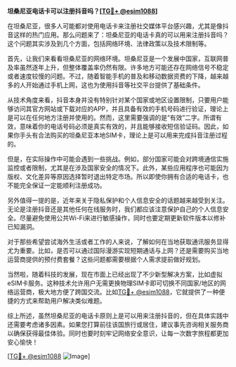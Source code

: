 **坦桑尼亚电话卡可以注册抖音吗？[[TG💪+ @esim1088](https://t.me/s/esim1088)]**

在坦桑尼亚，很多人可能都对使用电话卡来注册社交媒体平台感兴趣，尤其是像抖音这样的热门应用。那么问题来了：坦桑尼亚的电话卡真的可以用来注册抖音吗？这个问题其实涉及到几个方面，包括网络环境、法律政策以及技术限制等。

首先，让我们来看看坦桑尼亚的网络环境。坦桑尼亚是一个发展中国家，互联网普及率虽然逐年上升，但整体覆盖率仍然有限。许多地方可能还存在网络信号不稳定或者速度较慢的问题。不过，随着智能手机的普及和移动数据资费的下降，越来越多的人开始通过手机上网，这也为使用抖音等社交平台提供了基础条件。

从技术角度来看，抖音本身并没有特别针对某个国家或地区设置限制，只要用户能够访问其官方网站或下载对应的APP，并且具备有效的手机号码进行验证，理论上是可以在任何地方注册并使用的。然而，这里需要强调的是“有效”二字。所谓有效，意味着你的电话号码必须是真实有效的，并且能够接收短信验证码。因此，如果你手头有合法购买的坦桑尼亚本地SIM卡，理论上是可以用来完成抖音注册过程的。

但是，在实际操作中可能会遇到一些挑战。例如，部分国家可能会对跨境通信实施监控或者限制，尤其是在涉及国家安全的情况下。此外，某些应用程序也可能因为版权、文化差异等原因选择暂时退出特定市场。所以即使你拥有合适的电话卡，也不能完全保证一定能顺利注册成功。

另外值得一提的是，近年来关于隐私保护和个人信息安全的话题越来越受到关注。无论是注册抖音还是其他任何在线服务时，我们都应该注意保护自己的个人信息安全。尽量避免使用公共Wi-Fi来进行敏感操作，同时也要定期更新软件版本以修补已知漏洞。

对于那些希望尝试海外生活或者工作的人来说，了解如何在当地获取通讯服务显得尤为重要。比如，是否可以通过国际漫游实现短期通话与上网？还是需要购买当地运营商提供的预付费套餐？这些问题都需要根据个人需求提前做好规划。

当然啦，随着科技的发展，现在市面上已经出现了不少新型解决方案，比如虚拟eSIM卡服务。这种技术允许用户无需更换物理SIM卡即可切换不同国家/地区的网络运营商，极大地方便了跨国交流。比如[TG💪+ @esim1088](https://t.me/s/esim1088)，它就提供了一种便捷的方式来帮助用户解决类似难题。

综上所述，虽然坦桑尼亚的电话卡原则上是可以用来注册抖音的，但在具体实践中还需要考虑诸多因素。如果您打算前往该国旅行或居住，建议事先咨询相关服务商以确保获得最佳体验。同时也要时刻牢记网络安全意识，让每一次数字旅程都更加安心愉快！

[[TG💪+ @esim1088](https://t.me/s/esim1088) ![Image](https://i.postimg.cc/4NQfJmqS/Snipaste-2025-05-13-00-14-12.png)]